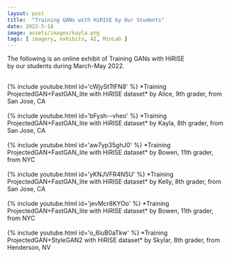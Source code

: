 ```yaml
---
layout: post
title:  "Training GANs with HiRISE by Our Students"
date: 2022-5-18
image: assets/images/kayla.png
tags: [ imagery, exhibits, AI, MinLab ]
---
```


The following is an online exhibit of Training GANs with HiRISE  
by our students during March-May 2022.

<br>
{% include youtube.html id='cWjyStTtFN8' %}
*Training ProjectedGAN+FastGAN_lite with HiRISE dataset*  
by Alice, 9th grader, from San Jose, CA
<br>
<br>
{% include youtube.html id='bFysh--vheo' %} 
*Training ProjectedGAN+FastGAN_lite with HiRISE dataset*  
by Kayla, 8th grader, from San Jose, CA
<br>
<br>
{% include youtube.html id='aw7yp35ghJ0' %}  
*Training ProjectedGAN+FastGAN_lite with HiRISE dataset*  
by Bowen, 11th grader, from NYC
<br>
<br>
{% include youtube.html id='yKNJVFR4N5U' %} 
*Training ProjectedGAN+FastGAN_lite with HiRISE dataset*  
by Kelly, 8th grader, from San Jose, CA
<br>
<br>
{% include youtube.html id='jevMcr8KYOo' %}
*Training ProjectedGAN+FastGAN_lite with HiRISE dataset*  
by Bowen, 11th grader, from NYC  
<br>
<br>
{% include youtube.html id='o_6luB0aTkw' %}
*Training ProjectedGAN+StyleGAN2 with HiRISE dataset*  
by Skylar, 8th grader, from Henderson, NV